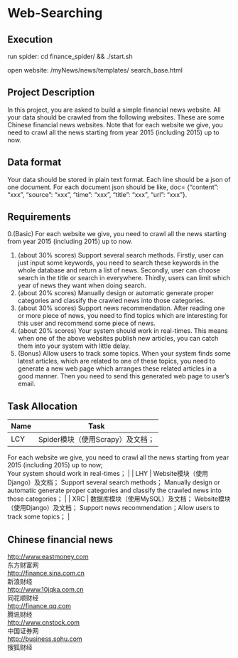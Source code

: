 # Web-Searching

## 	Execution
run spider: cd finance_spider/ && ./start.sh

open website: /myNews/news/templates/ search_base.html

## Project Description
In this project, you are asked to build a simple financial news website. All your data should be crawled from the following websites. These are some Chinese financial news websites. Note that for each website we give, you need to crawl all the news starting from year 2015 (including 2015) up to now.

## Data format
Your data should be stored in plain text format. Each line should be a json of one document. For each document json should be like, doc= {“content”: “xxx”, “source”: “xxx”, “time”: “xxx”, “title”: “xxx”, “url”: “xxx”}.


## Requirements
0.(Basic) For each website we give, you need to crawl all the news starting from year 2015 (including 2015) up to now.
1. (about 30% scores) Support several search methods. Firstly, user can just input some keywords, you need to search these keywords in the whole database and return a list of news. Secondly, user can choose search in the title or search in everywhere. Thirdly, users can limit which year of news they want when doing search. 
2. (about 20% scores) Manually design or automatic generate proper categories and classify the crawled news into those categories. 
3. (about 30% scores) Support news recommendation. After reading one or more piece of news, you need to find topics which are interesting for this user and recommend some piece of news. 
4. (about 20% scores) Your system should work in real-times. This means when one of the above websites publish new articles, you can catch them into your system with little delay. 
5. (Bonus) Allow users to track some topics. When your system finds some latest articles, which are related to one of these topics, you need to generate a new web page which arranges these related articles in a good manner. Then you need to send this generated web page to user’s email. 

## Task Allocation
| Name        |       Task  |
| --------   |  :----: |
| LCY       | Spider模块（使用Scrapy）及文档；<br>  
For each website we give, you need to crawl all the news starting from year 2015 (including 2015) up to now;  <br> 
Your system should work in real-times；         |
| LHY        | Website模块（使用Django）及文档；  Support several search methods；  Manually design or automatic generate proper categories and classify the crawled news into those categories；         |
| XRC        | 数据库模块（使用MySQL）及文档；  Website模块（使用Django）及文档；  Support news recommendation；Allow users to track some topics；         |



## Chinese financial news
http://www.eastmoney.com  
东方财富网  
http://finance.sina.com.cn   
新浪财经  
http://www.10jqka.com.cn  
同花顺财经  
http://finance.qq.com  
腾讯财经  
http://www.cnstock.com  
中国证券网  
http://business.sohu.com  
搜狐财经  
